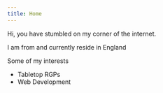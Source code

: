 ```yaml
---
title: Home
---
```


Hi, you have stumbled on my corner of the internet.

I am from and currently reside in England

Some of my interests

- Tabletop RGPs
- Web Development
